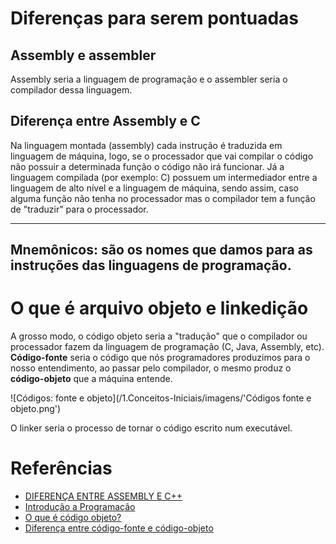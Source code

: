 # Diferenças para serem pontuadas

## Assembly e assembler
Assembly seria a linguagem de programação e o assembler seria o compilador dessa linguagem.

## Diferença entre Assembly e C
Na linguagem montada (assembly) cada instrução é traduzida em linguagem de máquina, logo, se o processador que vai compilar o código não possuir a determinada função o código não irá funcionar. Já a linguagem compilada (por exemplo: C) possuem um intermediador entre a linguagem de alto nível e a linguagem de máquina, sendo assim, caso alguma função não tenha no processador mas o compilador tem a função de "traduzir" para o processador.  

---
Mnemônicos: são os nomes que damos para as instruções das linguagens de programação.
---

# O que é arquivo objeto e linkedição
A grosso modo, o código objeto seria a "tradução" que o compilador ou processador fazem da linguagem de programação (C, Java, Assembly, etc). **Código-fonte** seria o código que nós programadores produzimos para o nosso entendimento, ao passar pelo compilador, o mesmo produz o **código-objeto** que a máquina entende.

![Códigos: fonte e objeto](/1.Conceitos-Iniciais/imagens/'Códigos  fonte e objeto.png')

O linker seria o processo de tornar o código escrito num executável.

# Referências

- [DIFERENÇA ENTRE ASSEMBLY E C++](https://www.trabalhosfeitos.com/ensaios/Diferen%C3%A7a-Entre-Assembly-e-c/43443241.html)
- [Introdução a Programação](https://brasilescola.uol.com.br/informatica/introducao-a-programacao.htm)
- [O que é código objeto?](https://pt.stackoverflow.com/questions/454415/o-que-%C3%A9-c%C3%B3digo-objeto)
- [Diferença entre código-fonte e código-objeto](https://acervolima.com/diferenca-entre-codigo-fonte-e-codigo-objeto/)

